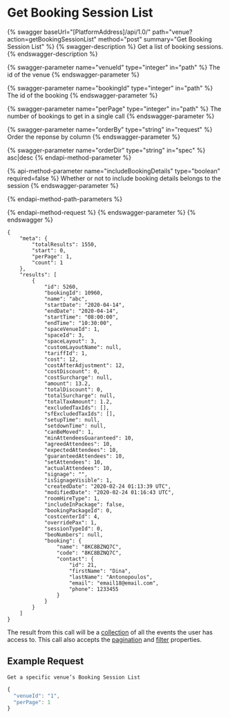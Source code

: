 # Get Booking Session List

{% swagger baseUrl="[PlatformAddress]/api/1.0/" path="venue?action=getBookingSessionList" method="post" summary="Get Booking Session List" %}
{% swagger-description %}
Get a list of booking sessions.
{% endswagger-description %}

{% swagger-parameter name="venueId" type="integer" in="path" %}
The id of the venue
{% endswagger-parameter %}

{% swagger-parameter name="bookingId" type="integer" in="path" %}
The id of the booking
{% endswagger-parameter %}

{% swagger-parameter name="perPage" type="integer" in="path" %}
The number of bookings to get in a single call
{% endswagger-parameter %}

{% swagger-parameter name="orderBy" type="string" in="request" %}
Order the reponse by column
{% endswagger-parameter %}

{% swagger-parameter name="orderDir" type="string" in="spec" %}
asc|desc
{% endapi-method-parameter %}

{% api-method-parameter name="includeBookingDetails" type="boolean" required=false %}
Whether or not to include booking details belongs to the session
{% endswagger-parameter %}

{% endapi-method-path-parameters %}

{% endapi-method-request %}
{% endswagger-parameter %}
{% endswagger %}

```
{
    "meta": {
        "totalResults": 1550,
        "start": 0,
        "perPage": 1,
        "count": 1
    },
    "results": [
        {
            "id": 5260,
            "bookingId": 10960,
            "name": "abc",
            "startDate": "2020-04-14",
            "endDate": "2020-04-14",
            "startTime": "08:00:00",
            "endTime": "10:30:00",
            "spaceVenueId": 1,
            "spaceId": 3,
            "spaceLayout": 3,
            "customLayoutName": null,
            "tariffId": 1,
            "cost": 12,
            "costAfterAdjustment": 12,
            "costDiscount": 0,
            "costSurcharge": null,
            "amount": 13.2,
            "totalDiscount": 0,
            "totalSurcharge": null,
            "totalTaxAmount": 1.2,
            "excludedTaxIds": [],
            "sfExcludedTaxIds": [],
            "setupTime": null,
            "setdownTime": null,
            "canBeMoved": 1,
            "minAttendeesGuaranteed": 10,
            "agreedAttendees": 10,
            "expectedAttendees": 10,
            "guaranteedAttendees": 10,
            "setAttendees": 10,
            "actualAttendees": 10,
            "signage": "",
            "isSignageVisible": 1,
            "createdDate": "2020-02-24 01:13:39 UTC",
            "modifiedDate": "2020-02-24 01:16:43 UTC",
            "roomHireType": 1,
            "includeInPackage": false,
            "bookingPackageId": 0,
            "costcenterId": 4,
            "overridePax": 1,
            "sessionTypeId": 0,
            "beoNumbers": null,
            "booking": {
                "name": "8KC8BZNQ7C",
                "code": "8KC8BZNQ7C",
                "contact": {
                    "id": 21,
                    "firstName": "Dina",
                    "lastName": "Antonopoulos",
                    "email": "email18@email.com",
                    "phone": 1233455
                }
            }
        }
    ]
}
```

The result from this call will be a [collection](../../getting-started/interpreting-the-response/collections.md) of all the events the user has access to. This call also accepts the [pagination](../../getting-started/interpreting-the-response/pagination.md) and [filter](../../getting-started/interpreting-the-response/filtering.md) properties.

## Example Request

`Get a specific venue’s Booking Session List`

```javascript
{
  "venueId": "1",
  "perPage": 1
}
```
